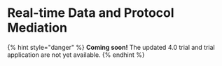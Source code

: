 # Real-time Data and Protocol Mediation

{% hint style="danger" %}
**Coming soon!** The updated 4.0 trial and trial application are not yet available.
{% endhint %}
